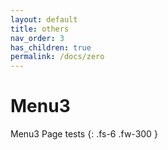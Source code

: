 ```yaml
---
layout: default
title: others
nav_order: 3
has_children: true
permalink: /docs/zero
---
```


# Menu3

Menu3 Page tests
{: .fs-6 .fw-300 }